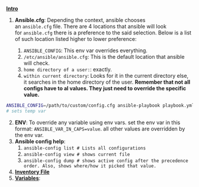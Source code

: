 [**Intro**](obsidian://open?vault=knowledge-base&file=My%20Cheat%20Sheets%2FAnsible%2FIntro%20to%20Ansible)

1. **Ansible.cfg**: Depending the context, ansible chooses an `ansible.cfg` file. There are 4 locations that ansible will look for `ansible.cfg` there is a preference to the said selection. Below is a list of such location listed higher to lower preference:
    
    1. `ANSIBLE_CONFIG`: This env var overrides everything.
    2. `/etc/ansible/ansible.cfg`: This is the default location that ansible will check.
    3. `home directory of a user:`: exactly.
    4. `within current directory`: Looks for it in the current directory else, it searches in the home directory of the user.
    **Remember that not all configs have to al values. They just need to override the specific value.**
```bash
ANSIBLE_CONFIG=/path/to/custom/config.cfg ansible-playbook playbook.yml # custom config just for this command/playbook. 
# sets temp var
```
2. **ENV**: To override any variable using env vars. set the env var in this format: `ANSIBLE_VAR_IN_CAPS=value`. all other values are overridden by the env var.
3. **Ansible config help**:
    1. `ansible-config list # Lists all configurations`
    2. `ansible-config view # shows current file`
    3. `ansible-config dump # shows active config after the precedence order. Also, shows where/how it picked that value.`
4. [**Inventory File**](obsidian://open?vault=knowledge-base&file=My%20Cheat%20Sheets%2FAnsible%2FInventory%20File)
5. [**Variables**](obsidian://open?vault=knowledge-base&file=My%20Cheat%20Sheets%2FAnsible%2FVariables):